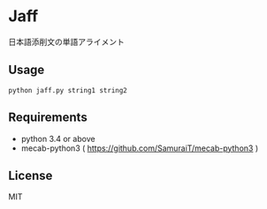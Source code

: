 # Jaff

日本語添削文の単語アライメント

## Usage
    python jaff.py string1 string2

## Requirements
- python 3.4 or above
- mecab-python3 ( https://github.com/SamuraiT/mecab-python3 )

## License

MIT
